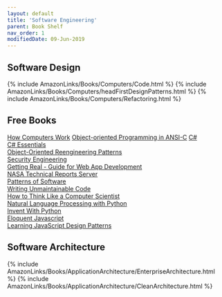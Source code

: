 ```yaml
---
layout: default
title: 'Software Engineering'
parent: Book Shelf
nav_order: 1
modifiedDate: 09-Jun-2019
---
```



## Software Design

{% include AmazonLinks/Books/Computers/Code.html %}
{% include AmazonLinks/Books/Computers/headFirstDesignPatterns.html %}
{% include AmazonLinks/Books/Computers/Refactoring.html %}

## Free Books

[How Computers Work](http://www.fastchip.net/howcomputerswork/p1.html)
[Object-oriented Programming in ANSI-C](https://www.cs.rit.edu/~ats/books/ooc.pdf)
[C#](...docs/bookShelf/freeBooks/CSharpBook2019Refresh.pdf)  
[C# Essentials](https://www.techotopia.com/index.php/C_Sharp_Essentials)  
[Object-Oriented Reengineering Patterns](http://scg.unibe.ch/download/oorp/)  
[Security Engineering](https://www.cl.cam.ac.uk/~rja14/book.html)  
[Getting Real - Guide for Web App Development](https://basecamp.com/books/getting-real)  
[NASA Technical Reports Server](https://ntrs.nasa.gov/search.jsp)  
[Patterns of Software](http://www.dreamsongs.com/Files/PatternsOfSoftware.pdf)  
[Writing Unmaintainable Code](https://www.mindprod.com/jgloss/unmain.html)  
[How to Think Like a Computer Scientist](http://openbookproject.net/thinkcs/python/english3e/index.html)  
[Natural Language Processing with Python](http://www.nltk.org/book/)  
[Invent With Python](http://inventwithpython.com/)  
[Eloquent Javascript](http://eloquentjavascript.net/)  
[Learning JavaScript Design Patterns](https://addyosmani.com/resources/essentialjsdesignpatterns/book/)  

## Software Architecture

{% include AmazonLinks/Books/ApplicationArchitecture/EnterpriseArchitecture.html %}
{% include AmazonLinks/Books/ApplicationArchitecture/CleanArchitecture.html %}
